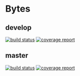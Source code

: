 # Bytes

## develop
[![build status](http://git.tbointeractive.com/chorstmann/bytes/badges/develop/build.svg)](http://git.tbointeractive.com/chorstmann/bytes/commits/develop) 
[![coverage report](http://git.tbointeractive.com/chorstmann/bytes/badges/develop/coverage.svg)](http://git.tbointeractive.com/chorstmann/bytes/commits/develop)

## master
[![build status](http://git.tbointeractive.com/chorstmann/bytes/badges/master/build.svg)](http://git.tbointeractive.com/chorstmann/bytes/commits/master)
[![coverage report](http://git.tbointeractive.com/chorstmann/bytes/badges/master/coverage.svg)](http://git.tbointeractive.com/chorstmann/bytes/commits/master)